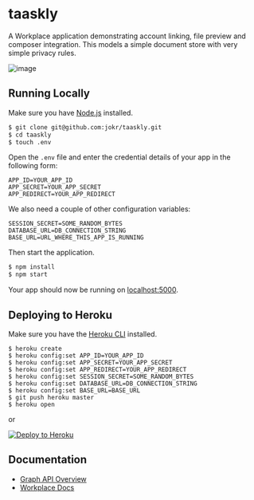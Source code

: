 # taaskly

A Workplace application demonstrating account linking, file preview and composer integration. This models a simple document store with very simple privacy rules.

![image](https://user-images.githubusercontent.com/231923/40370723-c926c2e6-5dd8-11e8-9b0a-d35ab490240d.png)

## Running Locally

Make sure you have [Node.js](http://nodejs.org/) installed.

```sh
$ git clone git@github.com:jokr/taaskly.git
$ cd taaskly
$ touch .env
```

Open the `.env` file and enter the credential details of your app in the following
form:

```
APP_ID=YOUR_APP_ID
APP_SECRET=YOUR_APP_SECRET
APP_REDIRECT=YOUR_APP_REDIRECT
```

We also need a couple of other configuration variables:

```
SESSION_SECRET=SOME_RANDOM_BYTES
DATABASE_URL=DB_CONNECTION_STRING
BASE_URL=URL_WHERE_THIS_APP_IS_RUNNING
```

Then start the application.

```sh
$ npm install
$ npm start
```

Your app should now be running on [localhost:5000](http://localhost:5000/).

## Deploying to Heroku

Make sure you have the [Heroku CLI](https://cli.heroku.com/) installed.

```
$ heroku create
$ heroku config:set APP_ID=YOUR_APP_ID
$ heroku config:set APP_SECRET=YOUR_APP_SECRET
$ heroku config:set APP_REDIRECT=YOUR_APP_REDIRECT
$ heroku config:set SESSION_SECRET=SOME_RANDOM_BYTES
$ heroku config:set DATABASE_URL=DB_CONNECTION_STRING
$ heroku config:set BASE_URL=BASE_URL
$ git push heroku master
$ heroku open
```
or

[![Deploy to Heroku](https://www.herokucdn.com/deploy/button.png)](https://heroku.com/deploy?template=https://github.com/sreemathik/taaskly)

## Documentation

- [Graph API Overview](https://developers.facebook.com/docs/graph-api/overview)
- [Workplace Docs](https://developers.facebook.com/docs/workplace)
